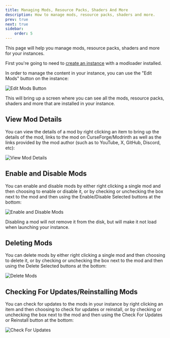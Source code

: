 ```yaml
---
title: Managing Mods, Resource Packs, Shaders And More
description: How to manage mods, resource packs, shaders and more.
prev: true
next: true
sidebar:
    order: 5
---
```


This page will help you manage mods, resource packs, shaders and more for your instances.

First you're going to need to [create an instance](/getting-started/creating-an-instance) with a modloader installed.

In order to manage the content in your instance, you can use the "Edit Mods" button on the instance:

![Edit Mods Button](@assets/getting-started/managing-content/edit-mods-button.png)

This will bring up a screen where you can see all the mods, resource packs, shaders and more that are installed in your instance.

## View Mod Details

You can view the details of a mod by right clicking an item to bring up the details of the mod, links to the mod on CurseForge/Modrinth as well as the links provided by the mod author (such as to YouTube, X, GitHub, Discord, etc):

![View Mod Details](@assets/getting-started/managing-content/view-mod-details.png)

## Enable and Disable Mods

You can enable and disable mods by either right clicking a single mod and then choosing to enable or disable it, or by checking or unchecking the box next to the mod and then using the Enable/Disable Selected buttons at the bottom:

![Enable and Disable Mods](@assets/getting-started/managing-content/enable-disable-mods.png)

Disabling a mod will not remove it from the disk, but will make it not load when launching your instance.

## Deleting Mods

You can delete mods by either right clicking a single mod and then choosing to delete it, or by checking or unchecking the box next to the mod and then using the Delete Selected buttons at the bottom:

![Delete Mods](@assets/getting-started/managing-content/delete-mods.png)

## Checking For Updates/Reinstalling Mods

You can check for updates to the mods in your instance by right clicking an item and then choosing to check for updates or reinstall, or by checking or unchecking the box next to the mod and then using the Check For Updates or Reinstall button at the bottom:

![Check For Updates](@assets/getting-started/managing-content/check-for-updates-reinstall.png)
